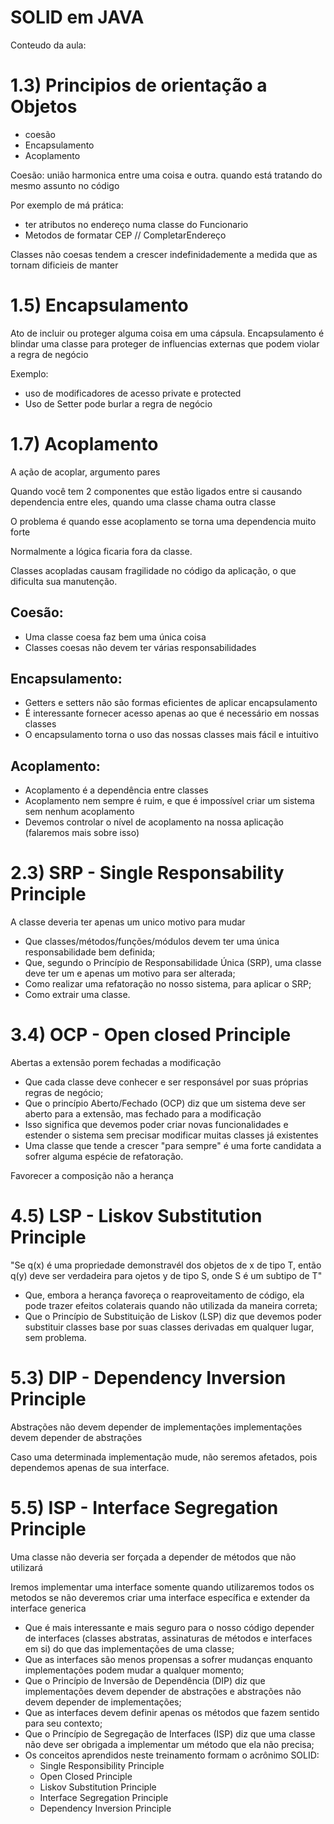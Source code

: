 # SOLID em JAVA
Conteudo da aula:
# 1.3) Principios de orientação a Objetos

- coesão 
- Encapsulamento
- Acoplamento


Coesão: união harmonica entre uma coisa e outra.
quando está tratando do mesmo assunto no código

Por exemplo de má prática:
- ter atributos no endereço numa classe do Funcionario
- Metodos de formatar CEP // CompletarEndereço

Classes não coesas tendem a crescer indefinidademente a 
medida que as tornam dificieis de manter

# 1.5) Encapsulamento

Ato de incluir ou proteger alguma coisa em uma cápsula.
Encapsulamento é blindar uma classe para proteger de influencias externas
que podem violar a regra de negócio

Exemplo: 
- uso de modificadores de acesso private e protected
- Uso de Setter pode burlar a regra de negócio


# 1.7) Acoplamento
A ação de acoplar, argumento pares

Quando você tem 2 componentes que estão ligados entre si causando dependencia entre eles,
quando uma classe chama outra classe

O problema é quando esse acoplamento se torna uma dependencia muito forte

Normalmente a lógica ficaria fora da classe.

Classes acopladas causam fragilidade no código da aplicação, o que dificulta sua manutenção.



## Coesão:
- Uma classe coesa faz bem uma única coisa
- Classes coesas não devem ter várias responsabilidades
## Encapsulamento:
- Getters e setters não são formas eficientes de aplicar encapsulamento
- É interessante fornecer acesso apenas ao que é necessário em nossas classes
- O encapsulamento torna o uso das nossas classes mais fácil e intuitivo
## Acoplamento:
- Acoplamento é a dependência entre classes
- Acoplamento nem sempre é ruim, e que é impossível criar um sistema sem nenhum acoplamento
- Devemos controlar o nível de acoplamento na nossa aplicação (falaremos mais sobre isso)




# 2.3) SRP - Single Responsability Principle 
A classe deveria ter apenas um unico motivo para mudar


- Que classes/métodos/funções/módulos devem ter uma única responsabilidade bem definida;
- Que, segundo o Princípio de Responsabilidade Única (SRP), uma classe deve ter um e apenas um motivo para ser alterada;
- Como realizar uma refatoração no nosso sistema, para aplicar o SRP;
- Como extrair uma classe.



# 3.4) OCP - Open closed Principle

Abertas a extensão porem fechadas a modificação

- Que cada classe deve conhecer e ser responsável por suas próprias regras de negócio;
- Que o princípio Aberto/Fechado (OCP) diz que um sistema deve ser aberto para a extensão, mas fechado para a modificação
- Isso significa que devemos poder criar novas funcionalidades e estender o sistema sem precisar modificar muitas classes já existentes
- Uma classe que tende a crescer "para sempre" é uma forte candidata a sofrer alguma espécie de refatoração.


Favorecer a composição não a herança


# 4.5) LSP - Liskov Substitution Principle

"Se q(x) é uma propriedade demonstravél dos objetos de x de tipo T, então q(y) deve ser verdadeira para ojetos y de tipo S, onde S é um subtipo de T"

- Que, embora a herança favoreça o reaproveitamento de código, ela pode trazer efeitos colaterais quando não utilizada da maneira correta;
- Que o Princípio de Substituição de Liskov (LSP) diz que devemos poder substituir classes base por suas classes derivadas em qualquer lugar, sem problema.

# 5.3) DIP - Dependency Inversion Principle

Abstrações não devem depender de implementações
implementações devem depender de abstrações

Caso uma determinada implementação mude, não seremos afetados, pois dependemos apenas de sua interface.

# 5.5) ISP - Interface Segregation Principle

Uma classe não deveria ser forçada a depender de métodos que não utilizará

Iremos implementar uma interface somente quando utilizaremos todos os metodos se não deveremos criar uma interface específica e extender da interface generica


- Que é mais interessante e mais seguro para o nosso código depender de interfaces (classes abstratas, assinaturas de métodos e interfaces em si) do que das implementações de uma classe;
- Que as interfaces são menos propensas a sofrer mudanças enquanto implementações podem mudar a qualquer momento;
- Que o Princípio de Inversão de Dependência (DIP) diz que implementações devem depender de abstrações e abstrações não devem depender de implementações;
- Que as interfaces devem definir apenas os métodos que fazem sentido para seu contexto;
- Que o Princípio de Segregação de Interfaces (ISP) diz que uma classe não deve ser obrigada a implementar um método que ela não precisa;
- Os conceitos aprendidos neste treinamento formam o acrônimo SOLID:
	- Single Responsibility Principle
	- Open Closed Principle
	- Liskov Substitution Principle
	- Interface Segregation Principle
	- Dependency Inversion Principle
